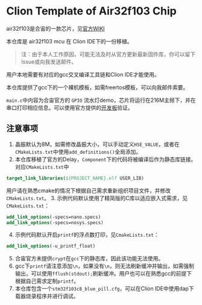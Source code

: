 # Clion Template of Air32f103 Chip

air32f103是合宙的一款芯片，见[官方WIKI](https://wiki.luatos.com/chips/air32f103/index.html)

本仓库是 air32f103 mcu 在 Clion IDE下的一份移植。

> 注：由于本人工作原因，可能无法及时从官方更新最新固件库，你可以留下Issue或向我发送邮件。

用户本地需要有对应的gcc交叉编译工具链和Clion IDE才能使用。

本仓库提供了gcc下的一个裸机模板，如需freertos模板，可以向我邮件索要。

`main.c`中内容为合宙官方的 `GPIO` 流水灯demo，芯片将运行在216M主频下，并在串口打印相应信息。可以使用官方提供的[开发板](https://wiki.luatos.com/chips/air32f103/board.html)验证。


## 注意事项
1. 晶振默认为8M，如需修改晶振大小，可以手动定义`HSE_VALUE`，或者在`CMakeLists.txt`中使用`add_definitions()`全局添加。
2. 本仓库移植了官方的Delay，`Component`下的代码将被编译后作为静态库链接。
对应`CMakeLists.txt`中
```cmake
target_link_libraries(${PROJECT_NAME}.elf USER_LIB)
```
用户请在熟悉cmake的情况下根据自己需求重新组织项目文件，并修改`CMakeLists.txt`。
3. 示例代码默认使用了精简版的C库以适应嵌入式需求，见`CMakeLists.txt`：
```cmake
add_link_options(-specs=nano.specs)
add_link_options(-specs=nosys.specs)
```
4. 示例代码默认开启`printf`的浮点数打印，见`CmakeLists.txt`：
```cmake
add_link_options(-u_printf_float)
```
5. 合宙官方未提供`crypt`在`gcc`下的静态库，因此该功能无法使用。
7. gcc下`printf`请注意添加`\n`，如果没有`\n`，则无法刷新缓冲并输出，如需强制输出，可以使用`fflush(stdout);`刷新缓冲。用户也可以在熟悉gcc的前提下根据自己需求定制`printf`。 
6. 本仓库包含一个`stm32f103c8_blue_pill.cfg`，可以在Clion IDE中使用dap下载器烧录程序并进行调试。 




